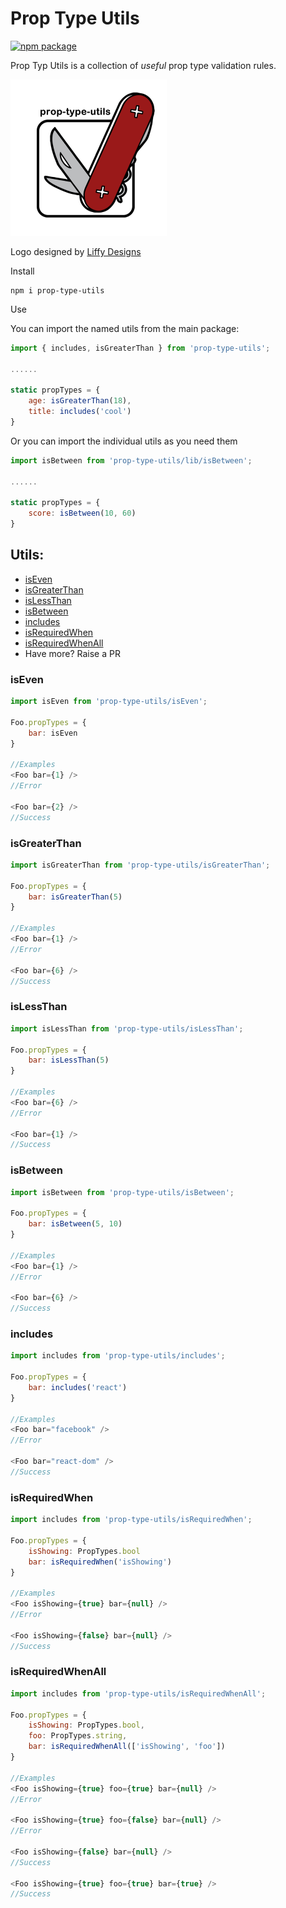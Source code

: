 # Prop Type Utils

[![npm package][npm-badge]][npm]

Prop Typ Utils is a collection of _useful_ prop type validation rules.

<img src="https://raw.githubusercontent.com/chrislaughlin/prop-type-utils/master/public/proptypeutils.png" alt="PropType Utils Logo" height="250px"/>

Logo designed by [Liffy Designs](http://www.liffydesigns.co.uk/)

Install

```
npm i prop-type-utils
```

Use

You can import the named utils from the main package:
```javascript
import { includes, isGreaterThan } from 'prop-type-utils';

......

static propTypes = {
    age: isGreaterThan(18),
    title: includes('cool')
}
```

Or you can import the individual utils as you need them

```javascript
import isBetween from 'prop-type-utils/lib/isBetween';

......

static propTypes = {
    score: isBetween(10, 60)
}
```

## Utils:
- [isEven](#iseven)
- [isGreaterThan](#isgreaterthan)
- [isLessThan](#islessthan)
- [isBetween](#isbetween)
- [includes](#includes)
- [isRequiredWhen](#isrequiredwhen)
- [isRequiredWhenAll](#isrequiredwhenAll)
- Have more? Raise a PR

### isEven

```javascript
import isEven from 'prop-type-utils/isEven';

Foo.propTypes = {
    bar: isEven
}

//Examples
<Foo bar={1} />
//Error

<Foo bar={2} />
//Success
```

### isGreaterThan

```javascript
import isGreaterThan from 'prop-type-utils/isGreaterThan';

Foo.propTypes = {
    bar: isGreaterThan(5)
}

//Examples
<Foo bar={1} />
//Error

<Foo bar={6} />
//Success
```

### isLessThan

```javascript
import isLessThan from 'prop-type-utils/isLessThan';

Foo.propTypes = {
    bar: isLessThan(5)
}

//Examples
<Foo bar={6} />
//Error

<Foo bar={1} />
//Success
```

### isBetween

```javascript
import isBetween from 'prop-type-utils/isBetween';

Foo.propTypes = {
    bar: isBetween(5, 10)
}

//Examples
<Foo bar={1} />
//Error

<Foo bar={6} />
//Success
```

### includes

```javascript
import includes from 'prop-type-utils/includes';

Foo.propTypes = {
    bar: includes('react')
}

//Examples
<Foo bar="facebook" />
//Error

<Foo bar="react-dom" />
//Success
```

### isRequiredWhen

```javascript
import includes from 'prop-type-utils/isRequiredWhen';

Foo.propTypes = {
    isShowing: PropTypes.bool
    bar: isRequiredWhen('isShowing')
}

//Examples
<Foo isShowing={true} bar={null} />
//Error

<Foo isShowing={false} bar={null} />
//Success

```

### isRequiredWhenAll

```javascript
import includes from 'prop-type-utils/isRequiredWhenAll';

Foo.propTypes = {
    isShowing: PropTypes.bool,
    foo: PropTypes.string,
    bar: isRequiredWhenAll(['isShowing', 'foo'])
}

//Examples
<Foo isShowing={true} foo={true} bar={null} />
//Error

<Foo isShowing={true} foo={false} bar={null} />
//Error

<Foo isShowing={false} bar={null} />
//Success

<Foo isShowing={true} foo={true} bar={true} />
//Success

```

[build-badge]: https://img.shields.io/travis/user/repo/master.png?style=flat-square
[build]: https://travis-ci.org/user/repo

[npm-badge]: https://img.shields.io/npm/v/npm-package.png?style=flat-square
[npm]: https://www.npmjs.org/package/npm-package
